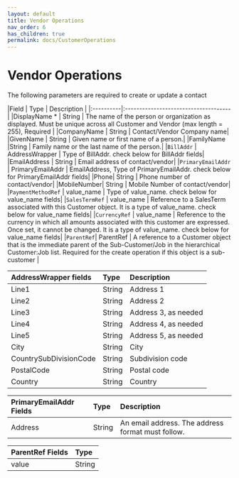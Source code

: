 ```yaml
---
layout: default
title: Vendor Operations
nav_order: 6
has_children: true
permalink: docs/CustomerOperations
---
```


# Vendor Operations


The following parameters are required to create or update a contact

|Field  | Type                          | Description |
|:----------|:-------------------------------------|
|DisplayName * | String | The name of the person or organization as displayed. Must be unique across all Customer and Vendor (max length = 255), Required  |
|CompanyName | String | Contact/Vendor Company name|
|GivenName | String | Given name or first name of a person.|
|FamilyName |String | Family name or the last name of the person.|
|`BillAddr` | AddressWrapper | Type of BillAddr. check below for BillAddr fields|
|EmailAddress | String | Email address of contact/vendor|
|`PrimaryEmailAddr` | PrimaryEmailAddr | EmailAddress, Type of PrimaryEmailAddr. check below for PrimaryEmailAddr fields|
|Phone| String | Phone number of contact/vendor|
|MobileNumber| String | Mobile Number of contact/vendor|
|`PaymentMethodRef` | value_name | Type of value_name. check below for value_name fields|
|`SalesTermRef`  | value_name | Reference to a SalesTerm associated with this Customer object. It is a type of value_name. check below for value_name fields|
|`CurrencyRef` | value_name |  Reference to the currency in which all amounts associated with this customer are expressed. Once set, it cannot be changed. It is a type of value_name. check below for value_name fields|
|`ParentRef`| ParentRef | A reference to a Customer object that is the immediate parent of the Sub-Customer/Job in the hierarchical Customer:Job list. Required for the create operation if this object is a sub-customer |





|AddressWrapper fields | Type| Description|
|:---------------------|:-----------|:------|
|Line1 | String | Address 1 |
|Line2 | String | Address 2 |
|Line3 | String | Address 3, as needed | 
|Line4 | String | Address 4, as needed |
|Line5 | String | Address 5, as needed |
|City  | String | City | 
|CountrySubDivisionCode | String | Subdivision code|
|PostalCode | String | Postal code | 
|Country | String | Country |




|PrimaryEmailAddr  Fields | Type|Description|
|:------------------------|:----|:----------|
|Address | String | An email address. The address format must follow. |

|ParentRef Fields | Type|
|:----------------|:----|
|value | String | The ID (QuickBooks Online Unique ID) for the referenced parent customer/vendor. |

